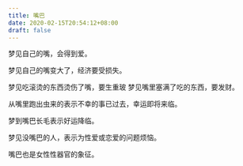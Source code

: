 ```yaml
---
title: 嘴巴
date: 2020-02-15T20:54:12+08:00
draft: false
---
```


梦见自己的嘴，会得到爱。<br>

梦见自己的嘴变大了，经济要受损失。<br>

梦见吃滚烫的东西烫伤了嘴，要生重玻
梦见嘴里塞满了吃的东西，要发财。<br>
 
从嘴里跑出虫来的表示不幸的事已过去，幸运即将来临。<br>
 
梦到嘴巴长毛表示好运降临。<br>

梦见没嘴巴的人，表示为性爱或恋爱的问题烦恼。<br>


嘴巴也是女性性器官的象征。<br>
